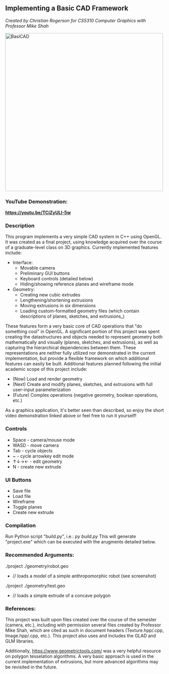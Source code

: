 ## Implementing a Basic CAD Framework
_Created by Christian Rogerson for CS5310 Computer Graphics with Professor Mike Shah_

<img src="https://github.com/user-attachments/assets/144b8007-d722-49c3-a890-22f5eaba6ea7" alt="BasiCAD" width="500"/>

### YouTube Demonstration: 

**https://youtu.be/TCiZyULI-5w**

### Description
This program implements a very simple CAD system in C++ using OpenGL.  It was created as a final project, using knowledge acquired over the course of a graduate-level class on 3D graphics.  Currently implemented features include:

* Interface:
  * Movable camera
  * Preliminary GUI buttons
  * Keyboard controls (detailed below)
  * Hiding/showing reference planes and wireframe mode
* Geometry:
  * Creating new cubic extrudes
  * Lengthening/shortening extrusions
  * Moving extrusions in six dimensions
  * Loading custom-formatted geometry files (which contain descriptions of planes, sketches, and extrusions_)

These features form a very basic core of CAD operations that "do something cool" in OpenGL.  A significant portion of this project was spent creating the datastructures and objects needed to represent geometry both mathematically and visually (planes, sketches, and extrusions), as well as capturing the hierarchical dependencies between them.  These representations are neither fully utilized nor demonstrated in the current implementation, but provide a flexible framework on which additional features can easily be built.  Additional features planned following the initial academic scope of this project include:

* (Now) Load and render geometry
* (Next) Create and modify planes, sketches, and extrusions with full user-input parameterization
* (Future) Complex operations (negative geometry, boolean operations, etc.)

As a graphics application, it's better seen than described, so enjoy the short video demonstration linked above or feel free to run it yourself!

### Controls
* Space - camera/mouse mode
* WASD - move camera
* Tab - cycle objects
* ~ - cycle arrowkey edit mode
* ↑↓→← - edit geometry
* N - create new extrude
### UI Buttons
* Save file
* Load file
* Wireframe
* Toggle planes
* Create new extrude
### Compilation
Run Python script "build.py", i.e.:
*py build.py*
This will generate "project.exe" which can be executed with the arugments detailed below.
### Recommended Arguments:
./project ./geometry/robot.geo
* // loads a model of a simple anthropomorphic robot (see screenshot)

./project ./geometry/test.geo
* // loads a simple extrude of a concave polygon
### References:
This project was built upon files created over the course of the semester (camera, etc.), including with permission several files created by Professor Mike Shah, which are cited as such in document headers (Texture.hpp/.cpp, Image.hpp/.cpp, etc.).  This project also uses and includes the GLAD and GLM libraries.

Additionally, https://www.geometrictools.com/ was a very helpful resource on polygon tesselation algorithms.  A very basic approach is used in the current implementation of extrusions, but more advanced algorithms may be revisited in the future.
